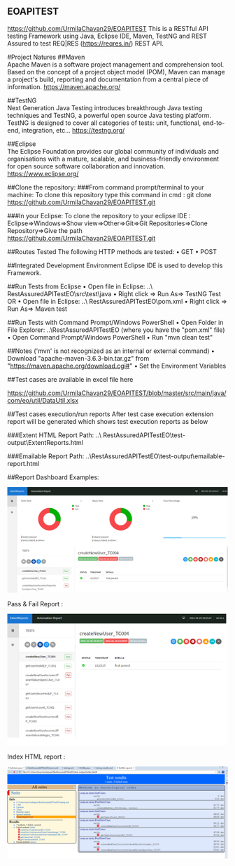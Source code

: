 ## EOAPITEST
https://github.com/UrmilaChavan29/EOAPITEST This is a RESTful API testing Framework using Java, Eclipse IDE, Maven, TestNG and REST Assured to test REQ|RES (https://reqres.in/) REST API.

#Project Natures
##Maven  
Apache Maven is a software project management and comprehension tool. Based on the concept of a project object model (POM), Maven can manage a project's build, reporting and documentation from a central piece of information. https://maven.apache.org/

##TestNG      
Next Generation Java Testing introduces breakthrough Java testing techniques and TestNG, a powerful open source Java testing platform. TestNG is designed to cover all categories of tests:  unit, functional, end-to-end, integration, etc... https://testng.org/

##Eclipse    
 The Eclipse Foundation provides our global community of individuals and organisations with a mature, scalable, and business-friendly environment for open source software collaboration and innovation. https://www.eclipse.org/
 
##Clone the repository:
###From command prompt/terminal to your machine:
To clone this repository type this command in cmd :
 git clone https://github.com/UrmilaChavan29/EOAPITEST.git

###In your Eclipse:
To clone the repository to your eclipse IDE :
Eclipse=>Windows=>Show view=>Other=>Git=>Git Repositories=>Clone Repository=>Give the path https://github.com/UrmilaChavan29/EOAPITEST.git

##Routes Tested
The following HTTP methods are tested:
•	GET
•	POST

##Integrated Development Environment
Eclipse IDE is used to develop this Framework.

##Run Tests from Eclipse
•	Open file in Eclipse: ..\ RestAssuredAPITestEO\src\test\java
•	Right click => Run As=> TestNG Test
OR
•	Open file in Eclipse: ..\ RestAssuredAPITestEO\pom.xml
•	Right click => Run As=> Maven test

##Run Tests with Command Prompt/Windows PowerShell
•	Open Folder in File Explorer:  ..\RestAssuredAPITestEO (where you have the "pom.xml" file)
•	Open Command Prompt/Windows PowerShell
•	Run "mvn clean test"

##Notes ('mvn' is not recognized as an internal or external command)
•	Download "apache-maven-3.6.3-bin.tar.gz" from "https://maven.apache.org/download.cgi#"
•	Set the Environment Variables

##Test cases are available in excel file here

https://github.com/UrmilaChavan29/EOAPITEST/blob/master/src/main/java/com/eo/util/DataUtil.xlsx

##Test cases execution/run reports
After test case execution extension report will be generated which shows test execution reports as below 

###Extent HTML Report Path:
..\ RestAssuredAPITestEO\test-output\ExtentReports.html

###Emailable Report Path:
..\RestAssuredAPITestEO\test-output\emailable-report.html

##Report Dashboard Examples:

![DashboardImage](/test-output/Extend%20report-dashboard.PNG "Report dashboard")

Pass & Fail Report :

![Image](/test-output/Extent%20report-%20pass%20and%20fail.png "Psss and Fail Report")

Index HTML report :

![IndexHTML Report](/test-output/Index-HTML%20Report.png "Index HTML Report")


